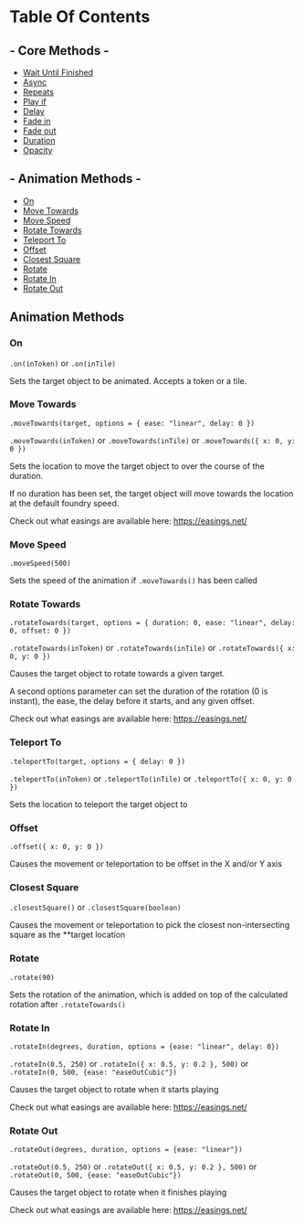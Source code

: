 # Table Of Contents
## - Core Methods -
- [Wait Until Finished](DOCS.md#wait-until-finished)
- [Async](DOCS.md#async)
- [Repeats](DOCS.md#repeats)
- [Play if](DOCS.md#play-if)
- [Delay](DOCS.md#delay)
- [Fade in](DOCS.md#fade-in)
- [Fade out](DOCS.md#fade-out)
- [Duration](DOCS.md#duration)
- [Opacity](DOCS.md#opacity)

## - Animation Methods -
- [On](#on)
- [Move Towards](#move-towards)
- [Move Speed](#move-speed)
- [Rotate Towards](#rotate-towards)
- [Teleport To](#teleport-to)
- [Offset](#offset)
- [Closest Square](#closest-square)
- [Rotate](#rotate)
- [Rotate In](#rotate-in)
- [Rotate Out](#rotate-out)

## Animation Methods

### On

`.on(inToken)` or `.on(inTile)`

Sets the target object to be animated. Accepts a token or a tile.

### Move Towards

`.moveTowards(target, options = { ease: "linear", delay: 0 })`

`.moveTowards(inToken)` or `.moveTowards(inTile)` or `.moveTowards({ x: 0, y: 0 })`

Sets the location to move the target object to over the course of the duration.

If no duration has been set, the target object will move towards the location at the default foundry speed.

Check out what easings are available here: https://easings.net/

### Move Speed

`.moveSpeed(500)`

Sets the speed of the animation if `.moveTowards()` has been called

### Rotate Towards

`.rotateTowards(target, options = { duration: 0, ease: "linear", delay: 0, offset: 0 })`

`.rotateTowards(inToken)` or `.rotateTowards(inTile)` or `.rotateTowards({ x: 0, y: 0 })`

Causes the target object to rotate towards a given target.

A second options parameter can set the duration of the rotation (0 is instant), the ease, the delay before it starts, and any given offset. 

Check out what easings are available here: https://easings.net/

### Teleport To

`.teleportTo(target, options = { delay: 0 })`

`.teleportTo(inToken)` or `.teleportTo(inTile)` or `.teleportTo({ x: 0, y: 0 })`

Sets the location to teleport the target object to

### Offset

`.offset({ x: 0, y: 0 })`

Causes the movement or teleportation to be offset in the X and/or Y axis

### Closest Square

`.closestSquare()` or `.closestSquare(boolean)`

Causes the movement or teleportation to pick the closest non-intersecting square as the **target location

### Rotate

`.rotate(90)`

Sets the rotation of the animation, which is added on top of the calculated rotation after `.rotateTowards()`

### Rotate In

`.rotateIn(degrees, duration, options = {ease: "linear", delay: 0})`

`.rotateIn(0.5, 250)` or `.rotateIn({ x: 0.5, y: 0.2 }, 500)` or `.rotateIn(0, 500, {ease: "easeOutCubic"})`

Causes the target object to rotate when it starts playing

Check out what easings are available here: https://easings.net/

### Rotate Out

`.rotateOut(degrees, duration, options = {ease: "linear"})`

`.rotateOut(0.5, 250)` or `.rotateOut({ x: 0.5, y: 0.2 }, 500)` or `.rotateOut(0, 500, {ease: "easeOutCubic"})`

Causes the target object to rotate when it finishes playing

Check out what easings are available here: https://easings.net/